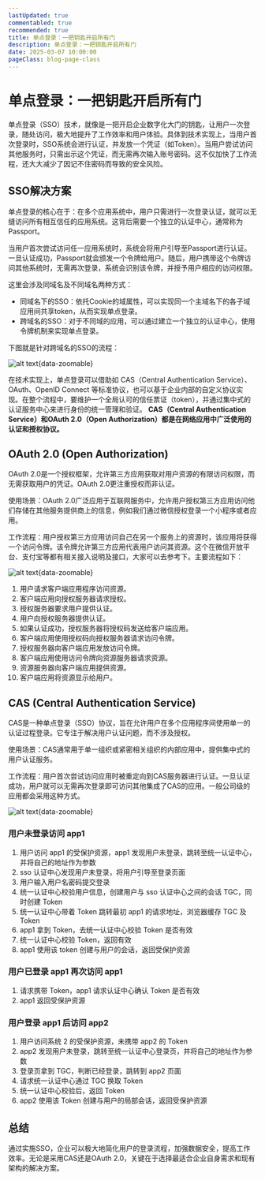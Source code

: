 ```yaml
---
lastUpdated: true
commentabled: true
recommended: true
title: 单点登录：一把钥匙开启所有门
description: 单点登录：一把钥匙开启所有门
date: 2025-03-07 10:00:00
pageClass: blog-page-class
---
```


# 单点登录：一把钥匙开启所有门 #

单点登录（SSO）技术，就像是一把开启企业数字化大门的钥匙，让用户一次登录，随处访问，极大地提升了工作效率和用户体验。具体到技术实现上，当用户首次登录时，SSO系统会进行认证，并发放一个凭证（如Token）。当用户尝试访问其他服务时，只需出示这个凭证，而无需再次输入账号密码。这不仅加快了工作流程，还大大减少了因记不住密码而导致的安全风险。

## SSO解决方案 ##

单点登录的核心在于：在多个应用系统中，用户只需进行一次登录认证，就可以无缝访问所有相互信任的应用系统。这背后需要一个独立的认证中心，通常称为Passport。

当用户首次尝试访问任一应用系统时，系统会将用户引导至Passport进行认证。一旦认证成功，Passport就会颁发一个令牌给用户。随后，用户携带这个令牌访问其他系统时，无需再次登录，系统会识别该令牌，并授予用户相应的访问权限。

这里会涉及同域名及不同域名两种方式：

- 同域名下的SSO：依托Cookie的域属性，可以实现同一个主域名下的各子域应用间共享token，从而实现单点登录。
- 跨域名的SSO：对于不同域的应用，可以通过建立一个独立的认证中心，使用令牌机制来实现单点登录。

下图就是针对跨域名的SSO的流程：

![alt text](/images/sso_key1.jpeg){data-zoomable}

在技术实现上，单点登录可以借助如 CAS（Central Authentication Service）、OAuth、OpenID Connect 等标准协议，也可以基于企业内部的自定义协议实现。在整个流程中，要维护一个全局认可的信任票证（token），并通过集中式的认证服务中心来进行身份的统一管理和验证。 **CAS（Central Authentication Service）和OAuth 2.0（Open Authorization）都是在网络应用中广泛使用的认证和授权协议。**

## OAuth 2.0 (Open Authorization) ##

OAuth 2.0是一个授权框架，允许第三方应用获取对用户资源的有限访问权限，而无需获取用户的凭证。OAuth 2.0更注重授权而非认证。

使用场景：OAuth 2.0广泛应用于互联网服务中，允许用户授权第三方应用访问他们存储在其他服务提供商上的信息，例如我们通过微信授权登录一个小程序或者应用。

工作流程：用户授权第三方应用访问自己在另一个服务上的资源时，该应用将获得一个访问令牌。该令牌允许第三方应用代表用户访问其资源。这个在微信开放平台、支付宝等都有相关接入说明及接口，大家可以去参考下。主要流程如下：

![alt text](/images/sso_key2.jpeg){data-zoomable}

1. 用户请求客户端应用程序访问资源。
2. 客户端应用向授权服务器请求授权。
3. 授权服务器要求用户提供认证。
4. 用户向授权服务器提供认证。
5. 如果认证成功，授权服务器将授权码发送给客户端应用。
6. 客户端应用使用授权码向授权服务器请求访问令牌。
7. 授权服务器向客户端应用发放访问令牌。
8. 客户端应用使用访问令牌向资源服务器请求资源。
9. 资源服务器向客户端应用提供资源。
10. 客户端应用将资源显示给用户。

## CAS (Central Authentication Service) ##

CAS是一种单点登录（SSO）协议，旨在允许用户在多个应用程序间使用单一的认证过程登录。它专注于解决用户认证问题，而不涉及授权。

使用场景：CAS通常用于单一组织或紧密相关组织的内部应用中，提供集中式的用户认证服务。

工作流程：用户首次尝试访问应用时被重定向到CAS服务器进行认证。一旦认证成功，用户就可以无需再次登录即可访问其他集成了CAS的应用。一般公司级的应用都会采用这种方式。

![alt text](/images/sso_key3.jpeg){data-zoomable}

### 用户未登录访问 app1 ###

1. 用户访问 app1 的受保护资源，app1 发现用户未登录，跳转至统一认证中心，并将自己的地址作为参数
2. sso 认证中心发现用户未登录，将用户引导至登录页面
3. 用户输入用户名密码提交登录
4. 统一认证中心校验用户信息，创建用户与 sso 认证中心之间的会话 TGC，同时创建 Token
5. 统一认证中心带着 Token 跳转最初 app1 的请求地址，浏览器缓存 TGC 及 Token
6. app1 拿到 Token，去统一认证中心校验 Token 是否有效
7. 统一认证中心校验 Token，返回有效
8. app1 使用该 token 创建与用户的会话，返回受保护资源

### 用户已登录 app1 再次访问 app1 ###

1. 请求携带 Token，app1 请求认证中心确认 Token 是否有效
2. app1 返回受保护资源

### 用户登录 app1 后访问 app2 ###

1. 用户访问系统 2 的受保护资源，未携带 app2 的 Token
2. app2 发现用户未登录，跳转至统一认证中心登录页，并将自己的地址作为参数
3. 登录页拿到 TGC，判断已经登录，跳转到 app2 页面
4. 请求统一认证中心通过 TGC 换取 Token
5. 统一认证中心校验后，返回 Token
6. app2 使用该 Token 创建与用户的局部会话，返回受保护资源

## 总结 ##

通过实施SSO，企业可以极大地简化用户的登录流程，加强数据安全，提高工作效率。无论是采用CAS还是OAuth 2.0，关键在于选择最适合企业自身需求和现有架构的解决方案。
